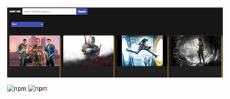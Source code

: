 ![screenshots](screenshots/github-angular-video-games-projet.png)

![npm](https://img.shields.io/npm/v/npm)
![npm](https://img.shields.io/npm/v/angular-material?logo=angular&logoColor=%23ff5656)
